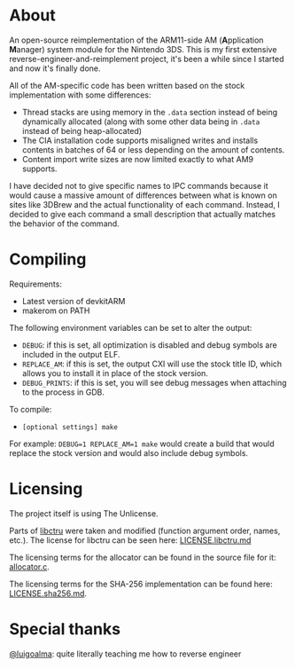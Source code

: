 # About

An open-source reimplementation of the ARM11-side AM (**A**pplication **M**anager) system module for the Nintendo 3DS.
This is my first extensive reverse-engineer-and-reimplement project, it's been a while since I started and now it's finally done.

All of the AM-specific code has been written based on the stock implementation with some differences:
- Thread stacks are using memory in the `.data` section instead of being dynamically allocated (along with some other data being in `.data` instead of being heap-allocated)
- The CIA installation code supports misaligned writes and installs contents in batches of 64 or less depending on the amount of contents.
- Content import write sizes are now limited exactly to what AM9 supports.

I have decided not to give specific names to IPC commands because it would cause a massive amount of differences between what is known on sites like 3DBrew and the actual functionality of each command.
Instead, I decided to give each command a small description that actually matches the behavior of the command.

# Compiling

Requirements:
- Latest version of devkitARM
- makerom on PATH

The following environment variables can be set to alter the output:
- `DEBUG`: if this is set, all optimization is disabled and debug symbols are included in the output ELF.
- `REPLACE_AM`: if this is set, the output CXI will use the stock title ID, which allows you to install it in place of the stock version.
- `DEBUG_PRINTS`: if this is set, you will see debug messages when attaching to the process in GDB.

To compile:
- `[optional settings] make`

For example:
`DEBUG=1 REPLACE_AM=1 make` would create a build that would replace the stock version and would also include debug symbols.

# Licensing

The project itself is using The Unlicense.

Parts of [libctru](https://github.com/devkitPro/libctru) were taken and modified (function argument order, names, etc.). The license for libctru can be seen here: [LICENSE.libctru.md](/LICENSE.libctru.md)

The licensing terms for the allocator can be found in the source file for it: [allocator.c](/source/allocator.c).

The licensing terms for the SHA-256 implementation can be found here: [LICENSE.sha256.md](/LICENSE.sha256.md).

# Special thanks
[@luigoalma](https://github.com/luigoalma): quite literally teaching me how to reverse engineer
